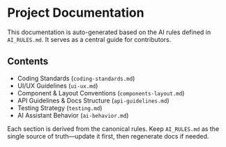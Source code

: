 # Project Documentation

This documentation is auto-generated based on the AI rules defined in `AI_RULES.md`. It serves as a central guide for contributors.

## Contents
- Coding Standards (`coding-standards.md`)
- UI/UX Guidelines (`ui-ux.md`)
- Component & Layout Conventions (`components-layout.md`)
- API Guidelines & Docs Structure (`api-guidelines.md`)
- Testing Strategy (`testing.md`)
- AI Assistant Behavior (`ai-behavior.md`)

Each section is derived from the canonical rules. Keep `AI_RULES.md` as the single source of truth—update it first, then regenerate docs if needed.
